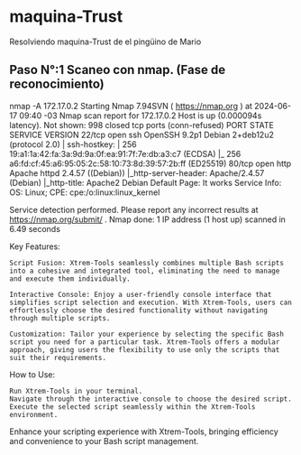 # maquina-Trust
Resolviendo maquina-Trust de el pingüino de Mario

## Paso N°:1 Scaneo con nmap. (Fase de reconocimiento)

nmap -A 172.17.0.2
Starting Nmap 7.94SVN ( https://nmap.org ) at 2024-06-17 09:40 -03
Nmap scan report for 172.17.0.2
Host is up (0.000094s latency).
Not shown: 998 closed tcp ports (conn-refused)
PORT   STATE SERVICE VERSION
22/tcp open  ssh     OpenSSH 9.2p1 Debian 2+deb12u2 (protocol 2.0)
| ssh-hostkey: 
|   256 19:a1:1a:42:fa:3a:9d:9a:0f:ea:91:7f:7e:db:a3:c7 (ECDSA)
|_  256 a6:fd:cf:45:a6:95:05:2c:58:10:73:8d:39:57:2b:ff (ED25519)
80/tcp open  http    Apache httpd 2.4.57 ((Debian))
|_http-server-header: Apache/2.4.57 (Debian)
|_http-title: Apache2 Debian Default Page: It works
Service Info: OS: Linux; CPE: cpe:/o:linux:linux_kernel

Service detection performed. Please report any incorrect results at https://nmap.org/submit/ .
Nmap done: 1 IP address (1 host up) scanned in 6.49 seconds


Key Features:

    Script Fusion: Xtrem-Tools seamlessly combines multiple Bash scripts into a cohesive and integrated tool, eliminating the need to manage and execute them individually.

    Interactive Console: Enjoy a user-friendly console interface that simplifies script selection and execution. With Xtrem-Tools, users can effortlessly choose the desired functionality without navigating through multiple scripts.

    Customization: Tailor your experience by selecting the specific Bash script you need for a particular task. Xtrem-Tools offers a modular approach, giving users the flexibility to use only the scripts that suit their requirements.

How to Use:

    Run Xtrem-Tools in your terminal.
    Navigate through the interactive console to choose the desired script.
    Execute the selected script seamlessly within the Xtrem-Tools environment.


Enhance your scripting experience with Xtrem-Tools, bringing efficiency and convenience to your Bash script management.
